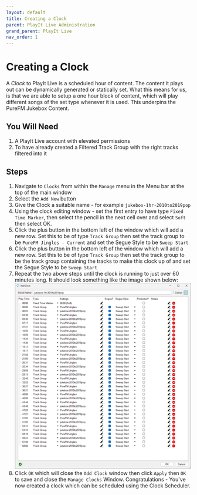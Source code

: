```yaml
---
layout: default
title: Creating a Clock
parent: PlayIt Live Administration
grand_parent: PlayIt Live
nav_order: 1
---
```


# Creating a Clock

A *Clock* to PlayIt Live is a scheduled hour of content. The content it plays out can be dynamically generated or statically set. What this means for us, is that we are able to setup a one hour block of content, which will play different songs of the set type whenever it is used. This underpins the PureFM Jukebox Content.

## You Will Need
1. A PlayIt Live account with elevated permissions
2. To have already created a Filtered Track Group with the right tracks filtered into it

## Steps
1. Navigate to `Clocks` from within the `Manage` menu in the Menu bar at the top of the main window
2. Select the `Add New` button
3. Give the Clock a suitable name - for example `jukebox-1hr-2010to2019pop`
4. Using the clock editing window - set the first entry to have type `Fixed Time Marker`, then select the pencil in the next cell over and select `Soft` then select OK.
5. Click the plus button in the bottom left of the window which will add a new row. Set this to be of type `Track Group` then set the track group to be `PureFM Jingles - Current` and set the Segue Style to be `Sweep Start`
6. Click the plus button in the bottom left of the window which will add a new row. Set this to be of type `Track Group` then set the track group to be the track group containing the tracks to make this clock up of and set the Segue Style to be `Sweep Start`
7. Repeat the two above steps until the clock is running to just over 60 minutes long. It should look something like the image shown below:
![PlayIt Live Clock Creation](../../../assets/playit/clock-creation.png)
8. Click `OK` which will close the `Add Clock` window then click `Apply` then `OK` to save and close the `Manage Clocks` Window.
Congratulations - You've now created a clock which can be scheduled using the Clock Scheduler.